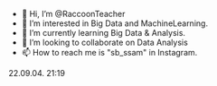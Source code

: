 - 👋 Hi, I’m @RaccoonTeacher
- 👀 I’m interested in Big Data and MachineLearning.
- 🌱 I’m currently learning Big Data & Analysis.
- 💞️ I’m looking to collaborate on Data Analysis
- 📫 How to reach me is "sb_ssam" in Instagram.

22.09.04. 21:19

<!---
RaccoonTeacher/RaccoonTeacher is a ✨ special ✨ repository because its `README.md` (this file) appears on your GitHub profile.
You can click the Preview link to take a look at your changes.
--->
